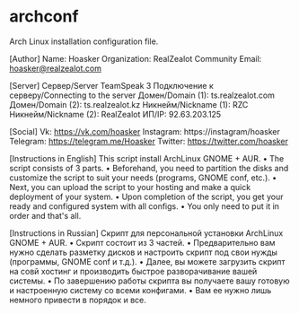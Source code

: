 # archconf
Arch Linux installation configuration file.


[Author]
Name: Hoasker
Organization: RealZealot Community
Email: hoasker@realzealot.com


[Server]
Сервер/Server TeamSpeak 3
Подключение к серверу/Connecting to the server
Домен/Domain (1): ts.realzealot.com
Домен/Domain (2): ts.realzealot.kz
Никнейм/Nickname (1): RZC
Никнейм/Nickname (2): RealZealot
ИП/IP: 92.63.203.125


[Social]
Vk: https://vk.com/hoasker
Instagram: https://instagram/hoasker
Telegram: https://telegram.me/Hoasker
Twitter: https://twitter.com/hoasker


[Instructions in English]
This script install ArchLinux GNOME + AUR.
• The script consists of 3 parts.
• Beforehand, you need to partition the disks and customize the script to suit your needs (programs, GNOME conf, etc.).
• Next, you can upload the script to your hosting and make a quick deployment of your system.
• Upon completion of the script, you get your ready and configured system with all configs.
• You only need to put it in order and that's all.


[Instructions in Russian]
Скрипт для персональной установки ArchLinux GNOME + AUR.
• Скрипт состоит из 3 частей. 
• Предварительно вам нужно сделать разметку дисков и настроить скрипт под свои нужды (программы, GNOME conf и т.д.). 
• Далее, вы можете загрузить скрипт на совй хостинг и производить быстрое разворачивание вашей системы. 
• По завершению работы скрипта вы получаете вашу готовую и настроенную систему со всеми конфигами. 
• Вам ее нужно лишь немного привести в порядок и все.
